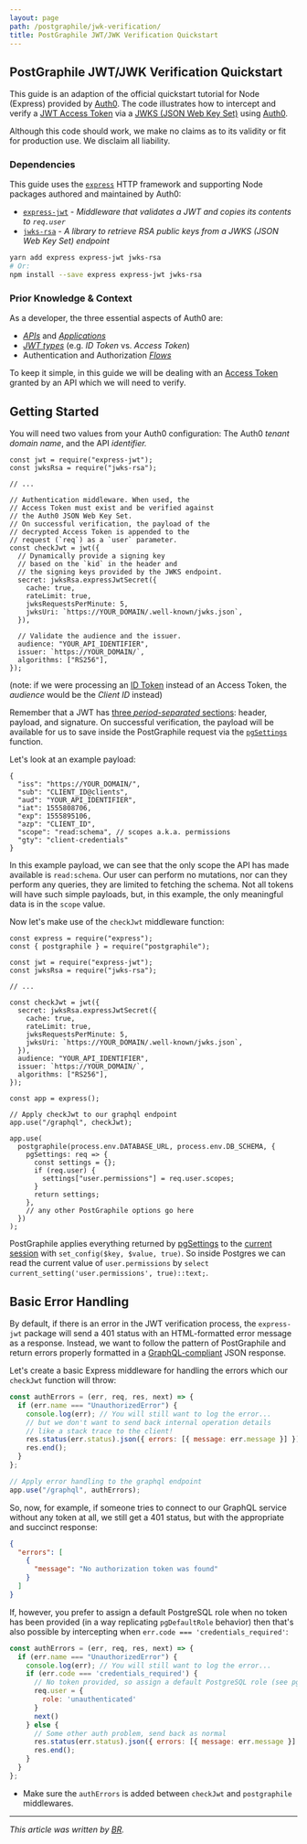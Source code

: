 ```yaml
---
layout: page
path: /postgraphile/jwk-verification/
title: PostGraphile JWT/JWK Verification Quickstart
---
```


## PostGraphile JWT/JWK Verification Quickstart

This guide is an adaption of the official quickstart tutorial
for Node (Express) provided by
[Auth0](https://auth0.com/docs/quickstart/backend/nodejs/01-authorization).
The code illustrates how to intercept and verify a
[JWT Access Token](https://auth0.com/docs/jwt) via a
[JWKS (JSON Web Key Set)](https://auth0.com/docs/jwks) using
[Auth0](https://auth0.com/).

Although this code should work, we make no claims as to its validity
or fit for production use. We disclaim all liability.

### Dependencies

This guide uses the [`express`](https://www.npmjs.com/package/express)
HTTP framework and supporting Node packages authored and maintained by Auth0:

- [`express-jwt`](https://github.com/auth0/express-jwt) -
  _Middleware that validates a JWT and copies its contents to `req.user`_
- [`jwks-rsa`](https://github.com/auth0/node-jwks-rsa) -
  _A library to retrieve RSA public keys from a JWKS (JSON Web Key Set) endpoint_

```bash
yarn add express express-jwt jwks-rsa
# Or:
npm install --save express express-jwt jwks-rsa
```

### Prior Knowledge & Context

As a developer, the three essential aspects of Auth0 are:

- [_APIs_](https://auth0.com/docs/apis) and
  [_Applications_](https://auth0.com/docs/applications)
- [_JWT types_](https://auth0.com/docs/tokens)
  (e.g. _ID Token_ vs. _Access Token_)
- Authentication and Authorization [_Flows_](https://auth0.com/docs/flows)

To keep it simple, in this guide we will be dealing with an
[Access Token](https://auth0.com/docs/tokens/overview-access-tokens)
granted by an API which we will need to verify.

## Getting Started

You will need two values from your Auth0 configuration: The Auth0 _tenant
domain name_, and the API _identifier._

```javascript{1-2,20,24-25}
const jwt = require("express-jwt");
const jwksRsa = require("jwks-rsa");

// ...

// Authentication middleware. When used, the
// Access Token must exist and be verified against
// the Auth0 JSON Web Key Set.
// On successful verification, the payload of the
// decrypted Access Token is appended to the
// request (`req`) as a `user` parameter.
const checkJwt = jwt({
  // Dynamically provide a signing key
  // based on the `kid` in the header and
  // the signing keys provided by the JWKS endpoint.
  secret: jwksRsa.expressJwtSecret({
    cache: true,
    rateLimit: true,
    jwksRequestsPerMinute: 5,
    jwksUri: `https://YOUR_DOMAIN/.well-known/jwks.json`,
  }),

  // Validate the audience and the issuer.
  audience: "YOUR_API_IDENTIFIER",
  issuer: `https://YOUR_DOMAIN/`,
  algorithms: ["RS256"],
});
```

(note: if we were processing an [ID Token](https://auth0.com/docs/tokens/id-token)
instead of an Access Token, the _audience_ would be the _Client ID_ instead)

Remember that a JWT has [three _period-separated_ sections](https://jwt.io/introduction/): header, payload,
and signature. On successful verification, the payload will be available for
us to save inside the PostGraphile request via the
[`pgSettings`](/postgraphile/usage-library/#exposing-http-request-data-to-postgresql)
function.

Let's look at an example payload:

```json{8}
{
  "iss": "https://YOUR_DOMAIN/",
  "sub": "CLIENT_ID@clients",
  "aud": "YOUR_API_IDENTIFIER",
  "iat": 1555808706,
  "exp": 1555895106,
  "azp": "CLIENT_ID",
  "scope": "read:schema", // scopes a.k.a. permissions
  "gty": "client-credentials"
}
```

In this example payload, we can see that the only scope the API has made
available is `read:schema`. Our user can perform no mutations, nor can they
perform any queries, they are limited to fetching the schema.
Not all tokens will have such simple payloads, but, in this example, the only
meaningful data is in the `scope` value.

Now let's make use of the `checkJwt` middleware function:

```javascript{23-24,28-36}
const express = require("express");
const { postgraphile } = require("postgraphile");

const jwt = require("express-jwt");
const jwksRsa = require("jwks-rsa");

// ...

const checkJwt = jwt({
  secret: jwksRsa.expressJwtSecret({
    cache: true,
    rateLimit: true,
    jwksRequestsPerMinute: 5,
    jwksUri: `https://YOUR_DOMAIN/.well-known/jwks.json`,
  }),
  audience: "YOUR_API_IDENTIFIER",
  issuer: `https://YOUR_DOMAIN/`,
  algorithms: ["RS256"],
});

const app = express();

// Apply checkJwt to our graphql endpoint
app.use("/graphql", checkJwt);

app.use(
  postgraphile(process.env.DATABASE_URL, process.env.DB_SCHEMA, {
    pgSettings: req => {
      const settings = {};
      if (req.user) {
        settings["user.permissions"] = req.user.scopes;
      }
      return settings;
    },
    // any other PostGraphile options go here
  })
);
```

PostGraphile applies everything returned by
[pgSettings](/postgraphile/usage-library/#pgsettings-function) to the
[current session](https://www.postgresql.org/docs/current/functions-admin.html#FUNCTIONS-ADMIN-SET)
with `set_config($key, $value, true)`. So inside Postgres we can read
the current value of `user.permissions` by
`select current_setting('user.permissions', true)::text;`.

## Basic Error Handling

By default, if there is an error in the JWT verification process,
the `express-jwt` package will send a 401 status with an
HTML-formatted error message as a response.
Instead, we want to follow the pattern of PostGraphile and return errors
properly formatted in a [GraphQL-compliant](http://graphql.github.io/graphql-spec/June2018/#sec-Errors) JSON response.

Let's create a basic Express middleware for handling the errors which
our `checkJwt` function will throw:

```javascript
const authErrors = (err, req, res, next) => {
  if (err.name === "UnauthorizedError") {
    console.log(err); // You will still want to log the error...
    // but we don't want to send back internal operation details
    // like a stack trace to the client!
    res.status(err.status).json({ errors: [{ message: err.message }] });
    res.end();
  }
};

// Apply error handling to the graphql endpoint
app.use("/graphql", authErrors);
```

So, now, for example, if someone tries to connect to our GraphQL service
without any token at all, we still get a 401 status, but with the
appropriate and succinct response:

```json
{
  "errors": [
    {
      "message": "No authorization token was found"
    }
  ]
}
```

If, however, you prefer to assign a default PostgreSQL role when no token has been provided (in a way replicating `pgDefaultRole` behavior) then that's also possible by intercepting when `err.code === 'credentials_required'`:

```javascript
const authErrors = (err, req, res, next) => {
  if (err.name === "UnauthorizedError") {
    console.log(err); // You will still want to log the error...
    if (err.code === 'credentials_required') {
      // No token provided, so assign a default PostgreSQL role (see pgDefaultRole) and continue
      req.user = {
        role: 'unauthenticated'
      }
      next()
    } else {
      // Some other auth problem, send back as normal
      res.status(err.status).json({ errors: [{ message: err.message }] });
      res.end();
    }
  } 
};
```

* Make sure the `authErrors` is added between `checkJwt` and `postgraphile` middlewares.

---

_This article was written by [BR](http://gitlab.com/benjamin-rood)._
